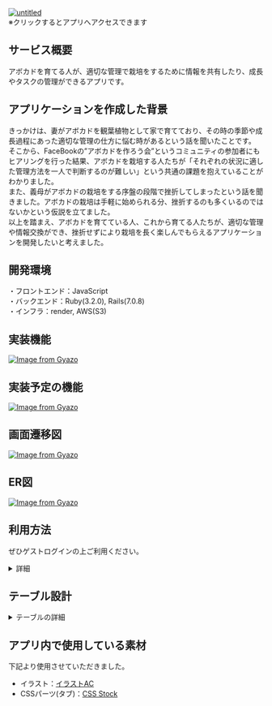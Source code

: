 [![untitled](https://github.com/keei0920/avocado-circle/assets/148531402/fe4debd7-7e00-4af2-a42a-34e38fe50976)](https://avocado-circle.onrender.com)  
※クリックするとアプリへアクセスできます

## サービス概要
アボカドを育てる人が、適切な管理で栽培をするために情報を共有したり、成長やタスクの管理ができるアプリです。

## アプリケーションを作成した背景
きっかけは、妻がアボカドを観葉植物として家で育てており、その時の季節や成長過程にあった適切な管理の仕方に悩む時があるという話を聞いたことです。  
そこから、FaceBookの”アボカドを作ろう会”というコミュニティの参加者にもヒアリングを行った結果、アボカドを栽培する人たちが「それぞれの状況に適した管理方法を一人で判断するのが難しい」という共通の課題を抱えていることがわかりました。  
また、義母がアボカドの栽培をする序盤の段階で挫折してしまったという話を聞きました。アボカドの栽培は手軽に始められる分、挫折するのも多くいるのではないかという仮説を立てました。  
以上を踏まえ、アボカドを育てている人、これから育てる人たちが、適切な管理や情報交換ができ、挫折せずにより栽培を長く楽しんでもらえるアプリケーションを開発したいと考えました。  

## 開発環境
・フロントエンド：JavaScript  
・バックエンド：Ruby(3.2.0), Rails(7.0.8)  
・インフラ：render, AWS(S3)

## 実装機能
[![Image from Gyazo](https://i.gyazo.com/fc4fde4e46289295f5b83dd5ec3d92cb.png)](https://gyazo.com/fc4fde4e46289295f5b83dd5ec3d92cb)

## 実装予定の機能
[![Image from Gyazo](https://i.gyazo.com/ebc2789995fcd00070a1180be703e5ac.png)](https://gyazo.com/ebc2789995fcd00070a1180be703e5ac)

## 画面遷移図
[![Image from Gyazo](https://i.gyazo.com/afcf398ddec7b417bfc05e403448694c.png)](https://gyazo.com/afcf398ddec7b417bfc05e403448694c)

## ER図
[![Image from Gyazo](https://i.gyazo.com/2b2c9e1c140349bf49fee564db0c9637.png)](https://gyazo.com/2b2c9e1c140349bf49fee564db0c9637)

## 利用方法
ぜひゲストログインの上ご利用ください。

<details>
<summary>詳細</summary>  

### 栽培記録の閲覧
・ハートマークをクリックで”いいね”ができます。  
・投稿画面をクリックすると、コメントの投稿および閲覧がきます。  
・ユーザー名をクリックすると、ユーザーページの閲覧ができます。

### 栽培記録の投稿
・「投稿する」ボタンをクリックください。  
・記録日、状態、テキスト、画像を入力し投稿します。  
・画像とテキストは、どちらか一方のみの入力でも投稿が可能です。

### 質問の閲覧
・「質問をみる」のコマンドより閲覧がきます。  
・投稿画面をクリックすると、回答の投稿および閲覧がきます。

### 質問の投稿
・「質問する」のコマンドより投稿ができます。  
・タイトル、テキスト、画像を入力し投稿します。  
・画像とテキストは、どちらか一方のみの入力でも投稿が可能です。

### ユーザーページの編集
※ユーザー情報は、ゲストログインの場合は編集ができません。  
・トップページの左上をクリックください。  
・「プロフィール編集」をクリックすると、編集ページに遷移します。  
・ユーザー情報は、ユーザー名、目的、都道府県、自己紹介文が編集できます。  
・ユーザーのロゴマークは。目的によって自動で切り替わリます。  
・「アボカドの登録(編集)」をクリックすると、編集ページに遷移します。  
・アボカド情報は、アボカドの名前、栽培開始日、３つのタスクの実施日を登録できます。  
・下部は、ユーザーが投稿した記録、質問、いいねした投稿、回答した投稿が閲覧できます。  
</details>

## テーブル設計

<details>
<summary>テーブルの詳細</summary>  

## users テーブル

| Column             | Type    | Options                   |
| ------------------ | ------  | ------------------------- |
| nickname           | string  | null: false               |
| introduce          | text    |                           |
| prefecture_id      | integer | null: false               |
| purpose_id         | integer | null: false               |
| email              | string  | null: false, unique: true |
| password           | string  | null: false               |


### Association

- has_many :avocados
- has_many :posts
- has_many :comments
- has_many :questions
- has_many :answers
- has_many :answer_comments
- has_many :likes


## avocados テーブル

| Column                | Type       | Options                        |
| --------------------- | ---------- | -----------------------------  |
| name                  | string     | null: false                    |
| birth_day             | date       |                                |
| watering              | date       |                                |
| transplant            | date       |                                |
| fertilizer            | date       |                                |
| user                  | references | null: false, foreign_key: true |

### Association

- belongs_to :user


## posts テーブル

| Column                | Type       | Options                        |
| --------------------- | ---------- | -----------------------------  |
| text                  | text       | null: false                    |
| condition_id          | integer    | null: false                    |
| date                  | date       | null: false                    |
| user                  | references | null: false, foreign_key: true |

### Association

- belongs_to :user
- has_many  :comments


## comments テーブル

| Column                | Type       | Options                        |
| --------------------- | ---------- | -----------------------------  |
| text                  | text       | null: false                    |
| post                  | references | null: false, foreign_key: true |
| user                  | references | null: false, foreign_key: true |

### Association

- belongs_to :post
- belongs_to :user

## questions テーブル

| Column                | Type       | Options                        |
| --------------------- | ---------- | -----------------------------  |
| title                 | string     | null: false                    |
| text                  | text       | null: false                    |
| solution              | integer    | null: false   
| user                  | references | null: false, foreign_key: true |

### Association

- belongs_to :user
- has_many   :answers

## answers テーブル

| Column                | Type       | Options                        |
| --------------------- | ---------- | -----------------------------  |
| text                  | string     | null: false                    |
| question              | references | null: false, foreign_key: true |
| user                  | references | null: false, foreign_key: true |

### Association

- belongs_to :user
- belongs_to :question
- have_many :answer_questions

## answer_comments テーブル

| Column                | Type       | Options                        |
| --------------------- | ---------- | -----------------------------  |
| text                  | string     | null: false                    |
| answer                | references | null: false, foreign_key: true |
| user                  | references | null: false, foreign_key: true |

### Association

- belongs_to :user
- belongs_to :answer

## likes テーブル
| Column                | Type       | Options                        |
| --------------------- | ---------- | -----------------------------  |
| post                  | string     | null: false, foreign_key: true |
| user                  | references | null: false, foreign_key: true |

### Association

- belongs_to :user
- belongs_to :answer
</details>

## アプリ内で使用している素材
下記より使用させていただきました。  
- イラスト：[イラストAC](https://www.ac-illust.com/)  
- CSSパーツ(タブ)：[CSS Stock](https://pote-chil.com/html-maker)
